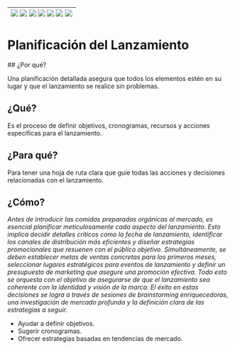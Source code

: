 <div align=right>

|[![](https://img.shields.io/badge/-Inicio-FFF?style=flat&logo=Emlakjet&logoColor=black)](/README.md) [![](https://img.shields.io/badge/-Introducción-FFF?style=flat)](/documentos/intro.md) [![](https://img.shields.io/badge/-Panorámica-FFF?style=flat)](/documentos/panorámica.md) [![](https://img.shields.io/badge/-Prompts-FFF?style=flat)](/documentos/prompts/README.md) [![](https://img.shields.io/badge/-Ingeniería_de_prompts-FFF?style=flat)](/documentos/ingenieriaDePrompts/README.md) [![](https://img.shields.io/badge/-Patrones-FFF?style=flat)](/documentos/ingenieriaDePrompts/patrones/README.md) [![](https://img.shields.io/badge/-casos_de_uso-FFF?style=flat)](/documentos/casosDeUso/README.md)|
|-|

</div>

# Planificación del Lanzamiento

## ¿Por qué?

Una planificación detallada asegura que todos los elementos estén en su lugar y que el lanzamiento se realice sin problemas.

## ¿Qué?

Es el proceso de definir objetivos, cronogramas, recursos y acciones específicas para el lanzamiento.

## ¿Para qué?

Para tener una hoja de ruta clara que guíe todas las acciones y decisiones relacionadas con el lanzamiento.

## ¿Cómo?

*Antes de introducir las comidas preparadas orgánicas al mercado, es esencial planificar meticulosamente cada aspecto del lanzamiento. Esto implica decidir detalles críticos como la fecha de lanzamiento, identificar los canales de distribución más eficientes y diseñar estrategias promocionales que resuenen con el público objetivo. Simultáneamente, se deben establecer metas de ventas concretas para los primeros meses, seleccionar lugares estratégicos para eventos de lanzamiento y definir un presupuesto de marketing que asegure una promoción efectiva. Todo esto se orquesta con el objetivo de asegurarse de que el lanzamiento sea coherente con la identidad y visión de la marca. El éxito en estas decisiones se logra a través de sesiones de brainstorming enriquecedoras, una investigación de mercado profunda y la definición clara de las estrategias a seguir.*

- Ayudar a definir objetivos.
- Sugerir cronogramas.
- Ofrecer estrategias basadas en tendencias de mercado.
